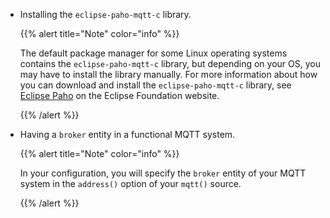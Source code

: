 ---
---
<!-- DISCLAIMER: This file is based on the syslog-ng Open Source Edition documentation https://github.com/balabit/syslog-ng-ose-guides/commit/2f4a52ee61d1ea9ad27cb4f3168b95408fddfdf2 and is used under the terms of The syslog-ng Open Source Edition Documentation License. The file has been modified by Axoflow. -->
  - Installing the `eclipse-paho-mqtt-c` library.
    
    {{% alert title="Note" color="info" %}}
    
    The default package manager for some Linux operating systems contains the `eclipse-paho-mqtt-c` library, but depending on your OS, you may have to install the library manually. For more information about how you can download and install the `eclipse-paho-mqtt-c` library, see [Eclipse Paho](https://www.eclipse.org/paho/index.php?page=clients/c/index.php) on the Eclipse Foundation website.
    
    {{% /alert %}}

  - Having a `broker` entity in a functional MQTT system.
    
    {{% alert title="Note" color="info" %}}
    
    In your configuration, you will specify the `broker` entity of your MQTT system in the `address()` option of your `mqtt()` source.
    
    {{% /alert %}}

